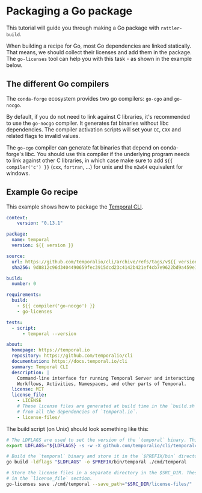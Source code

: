 # Packaging a Go package

This tutorial will guide you through making a Go package with `rattler-build`.

When building a recipe for Go, most Go dependencies are linked statically. That
means, we should collect their licenses and add them in the package. The
`go-licenses` tool can help you with this task - as shown in the example below.

## The different Go compilers

The `conda-forge` ecosystem provides two go compilers: `go-cgo` and `go-nocgo`.

By default, if you do not need to link against C libraries, it's recommended to
use the `go-nocgo` compiler. It generates fat binaries without libc
dependencies. The compiler activation scripts will set your `CC`, `CXX` and
related flags to invalid values.

The `go-cgo` compiler can generate fat binaries that depend on conda-forge's
libc. You should use this compiler if the underlying program needs to link
against other C libraries, in which case make sure to add `${{ compiler('c') }}`
(`cxx`, `fortran`, ...) for unix and the `m2w64` equivalent for windows.

## Example Go recipe

This example shows how to package the [Temporal
CLI](https://github.com/temporalio/cli).

```yaml title="recipe.yaml"
context:
    version: "0.13.1"

package:
  name: temporal
  version: ${{ version }}

source:
  url: https://github.com/temporalio/cli/archive/refs/tags/v${{ version }}.tar.gz
  sha256: 9d8812c96d3404490659fec3915dcd23c4142b421ef4cb7e9622bd9a459e1f74

build:
  number: 0

requirements:
  build:
    - ${{ compiler('go-nocgo') }}
    - go-licenses

tests:
  - script:
      - temporal --version

about:
  homepage: https://temporal.io
  repository: https://github.com/temporalio/cli
  documentation: https://docs.temporal.io/cli
  summary: Temporal CLI
  description: |
    Command-line interface for running Temporal Server and interacting with
    Workflows, Activities, Namespaces, and other parts of Temporal.
  license: MIT
  license_file:
    - LICENSE
    # These license files are generated at build time in the `build.sh` script
    # from all the dependencies of `temporal.io`.
    - license-files/
```

The build script (on Unix) should look something like this:

```sh title="build.sh"
# The LDFLAGS are used to set the version of the `temporal` binary. This is a common practice in Go.
export LDFLAGS="${LDFLAGS} -s -w -X github.com/temporalio/cli/temporalcli.Version=${PKG_VERSION}"

# Build the `temporal` binary and store it in the `$PREFIX/bin` directory.
go build -ldflags "$LDFLAGS" -o $PREFIX/bin/temporal ./cmd/temporal

# Store the license files in a separate directory in the $SRC_DIR. These are embedded in the package
# in the `license_file` section.
go-licenses save ./cmd/temporal --save_path="$SRC_DIR/license-files/" || true
```
